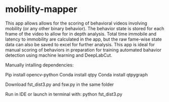 # mobility-mapper

This app allows allows for the scoring of behavioral videos involving mobility (or any other binary behavior). The behavior state is stored for each frame of the video to allow for in depth analysis. Total time immobile and latency to immobility are calculated in the app, but the raw fame-wise state data can also be saved to excel for further analysis.
This app is ideal for manual scoring of behaviors in preparation for training automated bahavior detection using machine learning and DeepLabCut.

Manually intalling dependencies:

Pip install opencv-python
Conda install qtpy
Conda install qtpygraph

Download fst_dist3.py and fsw.py in the same folder

Run in IDE or launch in terminal with:
python fst_dist3.py
